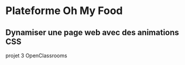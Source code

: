 # Plateforme Oh My Food

## Dynamiser une page web avec des animations CSS

projet 3 OpenClassrooms
